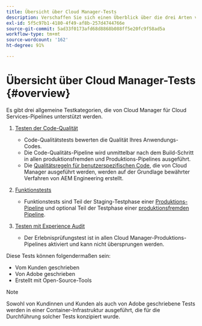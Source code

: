 ```yaml
---
title: Übersicht über Cloud Manager-Tests
description: Verschaffen Sie sich einen Überblick über die drei Arten von Tests, die Cloud Manager automatisch durchführt, um die Qualität Ihres benutzerspezifischen Codes sicherzustellen.
exl-id: 5f5c97b1-4180-4f49-af8b-257d4744766e
source-git-commit: 5ad33f0173afd68d8868b088ff5e20fc9f58ad5a
workflow-type: tm+mt
source-wordcount: '162'
ht-degree: 91%

---
```



# Übersicht über Cloud Manager-Tests {#overview}

Es gibt drei allgemeine Testkategorien, die von Cloud Manager für Cloud Services-Pipelines unterstützt werden.

1. [Testen der Code-Qualität](/help/implementing/cloud-manager/code-quality-testing.md)

   * Code-Qualitätstests bewerten die Qualität Ihres Anwendungs-Codes.
   * Die Code-Qualitäts-Pipeline wird unmittelbar nach dem Build-Schritt in allen produktionsfremden und Produktions-Pipelines ausgeführt.
   * Die [Qualitätsregeln für benutzerspezifischen Code](/help/implementing/cloud-manager/custom-code-quality-rules.md), die von Cloud Manager ausgeführt werden, werden auf der Grundlage bewährter Verfahren von AEM Engineering erstellt.

1. [Funktionstests](/help/implementing/cloud-manager/functional-testing.md)

   * Funktionstests sind Teil der Staging-Testphase einer [Produktions-Pipeline](/help/implementing/cloud-manager/configuring-pipelines/configuring-production-pipelines.md) und optional Teil der Testphase einer [produktionsfremden Pipeline](/help/implementing/cloud-manager/configuring-pipelines/configuring-non-production-pipelines.md).

1. [Testen mit Experience Audit](/help/implementing/cloud-manager/experience-audit-testing.md)

   * Der Erlebnisprüfungstest ist in allen Cloud Manager-Produktions-Pipelines aktiviert und kann nicht übersprungen werden.

Diese Tests können folgendermaßen sein:

* Vom Kunden geschrieben
* Von Adobe geschrieben
* Erstellt mit Open-Source-Tools

>[!NOTE]
>
> Sowohl von Kundinnen und Kunden als auch von Adobe geschriebene Tests werden in einer Container-Infrastruktur ausgeführt, die für die Durchführung solcher Tests konzipiert wurde.
